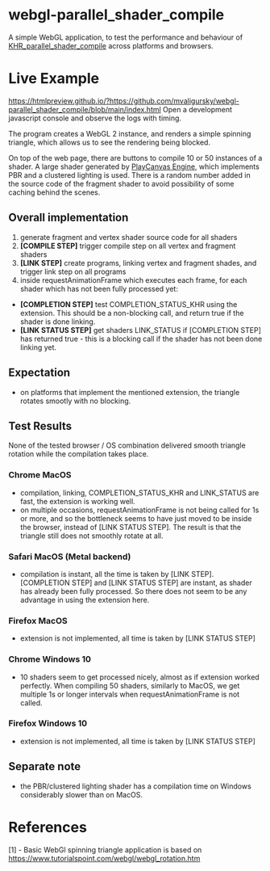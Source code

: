 # webgl-parallel_shader_compile

A simple WebGL application, to test the performance and behaviour of [KHR_parallel_shader_compile](https://developer.mozilla.org/en-US/docs/Web/API/KHR_parallel_shader_compile) across platforms and browsers.

# Live Example

https://htmlpreview.github.io/?https://github.com/mvaligursky/webgl-parallel_shader_compile/blob/main/index.html
Open a development javascript console and observe the logs with timing.

The program creates a WebGL 2 instance, and renders a simple spinning triangle, which allows us to see the rendering being blocked.

On top of the web page, there are buttons to compile 10 or 50 instances of a shader. A large shader generated by [PlayCanvas Engine](https://github.com/playcanvas/engine), which implements PBR and a clustered lighting is used. There is a random number added in the source code of the fragment shader to avoid possibility of some caching behind the scenes.

## Overall implementation
1. generate fragment and vertex shader source code for all shaders
2. **[COMPILE STEP]** trigger compile step on all vertex and fragment shaders
3. **[LINK STEP]** create programs, linking vertex and fragment shades, and trigger link step on all programs
4. inside requestAnimationFrame which executes each frame, for each shader which has not been fully processed yet:
- **[COMPLETION STEP]** test COMPLETION_STATUS_KHR using the extension. This should be a non-blocking call, and return true if the shader is done linking.
- **[LINK STATUS STEP]** get shaders LINK_STATUS if [COMPLETION STEP] has returned true - this is a blocking call if the shader has not been done linking yet.

## Expectation
- on platforms that implement the mentioned extension, the triangle rotates smootly with no blocking.

## Test Results

None of the tested browser / OS combination delivered smooth triangle rotation while the compilation takes place.

### Chrome MacOS
- compilation, linking, COMPLETION_STATUS_KHR and LINK_STATUS are fast, the extension is working well.
- on multiple occasions, requestAnimationFrame is not being called for 1s or more, and so the bottleneck seems to have just moved to be inside the browser, instead of [LINK STATUS STEP]. The result is that the triangle still does not smoothly rotate at all.

### Safari MacOS (Metal backend)
- compilation is instant, all the time is taken by [LINK STEP]. [COMPLETION STEP] and [LINK STATUS STEP] are instant, as shader has already been fully processed. So there does not seem to be any advantage in using the extension here.

### Firefox MacOS
- extension is not implemented, all time is taken by [LINK STATUS STEP]

### Chrome Windows 10
- 10 shaders seem to get processed nicely, almost as if extension worked perfectly. When compiling 50 shaders, similarly to MacOS, we get multiple 1s or longer intervals when requestAnimationFrame is not called.

### Firefox Windows 10
- extension is not implemented, all time is taken by [LINK STATUS STEP]

## Separate note
- the PBR/clustered lighting shader has a compilation time on Windows considerably slower than on MacOS.

# References
[1] - Basic WebGl spinning triangle application is based on https://www.tutorialspoint.com/webgl/webgl_rotation.htm
